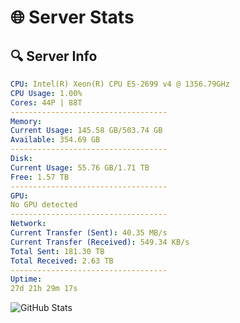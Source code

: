 # 🌐 Server Stats
## 🔍 Server Info
```yaml
CPU: Intel(R) Xeon(R) CPU E5-2699 v4 @ 1356.79GHz
CPU Usage: 1.00%
Cores: 44P | 88T
-----------------------------------
Memory:
Current Usage: 145.58 GB/503.74 GB
Available: 354.69 GB
-----------------------------------
Disk:
Current Usage: 55.76 GB/1.71 TB
Free: 1.57 TB
-----------------------------------
GPU:
No GPU detected
-----------------------------------
Network:
Current Transfer (Sent): 40.35 MB/s
Current Transfer (Received): 549.34 KB/s
Total Sent: 181.30 TB
Total Received: 2.63 TB
-----------------------------------
Uptime:
27d 21h 29m 17s
```
![GitHub Stats](https://img.shields.io/badge/Updated-2025-03-07_20:12:35-blue)